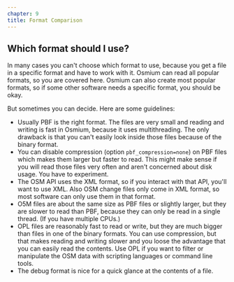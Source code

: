 ```yaml
---
chapter: 9
title: Format Comparison
---
```


## Which format should I use?

In many cases you can't choose which format to use, because you get a file in a
specific format and have to work with it. Osmium can read all popular formats,
so you are covered here. Osmium can also create most popular formats, so if
some other software needs a specific format, you should be okay.

But sometimes you can decide. Here are some guidelines:

* Usually PBF is the right format. The files are very small and reading and
  writing is fast in Osmium, because it uses multithreading. The only drawback
  is that you can't easily look inside those files because of the binary
  format.
* You can disable compression (option `pbf_compression=none`) on PBF files
  which makes them larger but faster to read. This might make sense if you
  will read those files very often and aren't concerned about disk usage. You
  have to experiment.
* The OSM API uses the XML format, so if you interact with that API, you'll
  want to use XML. Also OSM change files only come in XML format, so most
  software can only use them in that format.
* O5M files are about the same size as PBF files or slightly larger, but they
  are slower to read than PBF, because they can only be read in a single thread.
  (If you have multiple CPUs.)
* OPL files are reasonably fast to read or write, but they are much bigger than
  files in one of the binary formats. You can use compression, but that makes
  reading and writing slower and you loose the advantage that you can easily
  read the contents. Use OPL if you want to filter or manipulate the OSM data
  with scripting languages or command line tools.
* The debug format is nice for a quick glance at the contents of a file.


